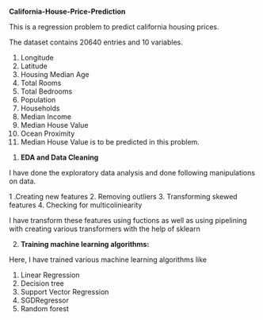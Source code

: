 **California-House-Price-Prediction**

This is a regression problem to predict california housing prices.

The dataset contains 20640 entries and 10 variables.

1.  Longitude
2.  Latitude
3.  Housing Median Age
 4. Total Rooms
5.  Total Bedrooms
 6. Population
 7. Households
 8. Median Income
 9. Median House Value
 10. Ocean Proximity
 11. Median House Value is to be predicted in this problem.



1) **EDA and Data Cleaning**

I have done the exploratory data analysis and done following manipulations on data.

1 .Creating new features
2. Removing outliers
3. Transforming skewed features
4. Checking for multicoliniearity

I have transform these features using fuctions as well as using pipelining with creating various transformers with the help of sklearn

2) **Training machine learning algorithms:**

Here, I have trained various machine learning algorithms like
1. Linear Regression
2. Decision tree
3. Support Vector Regression
4. SGDRegressor
5. Random forest
